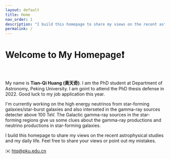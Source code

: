 ```yaml
---
layout: default
title: Home
nav_order: 1
description: "I build this homepage to share my views on the recent astrophysical studies and my daily life."
permalink: /
---
```


# Welcome to My Homepage❗️

<br>

My name is **Tian-Qi Huang (黄天奇)**. I am the PhD student at Department of Astronomy, Peking University. I am goint to attend the PhD thesis defense in 2022. Good luck to my job application this year.

I'm currently working on the high energy neutrinos from star-forming galaxies/star-burst galaxies and also interseted in the gamma-ray sources detecter above 100 TeV. The Galactic gamma-ray sources in the star-forming regions give us some clues about the gamma-ray productions and neutrino productions in star-forming galaxies. 

I build this homepage to share my views on the recent astrophysical studies and my daily life. Feel free to share your views or point out my mistakes.   

✉️ htq@pku.edu.cn

<script type='text/javascript' id='clustrmaps' src='//cdn.clustrmaps.com/map_v2.js?cl=ffffff&w=a&t=n&d=ltPy9K0CjDfir3-6298EWV9CtgsqNiG5AY0CGSdiuoc&co=86bfe8&cmo=51d666&cmn=f26021&ct=ffffff'></script>
